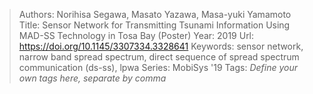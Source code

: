 > Authors: Norihisa Segawa, Masato Yazawa, Masa-yuki Yamamoto
> Title: Sensor Network for Transmitting Tsunami Information Using MAD-SS Technology in Tosa Bay (Poster)
> Year: 2019
> Url: https://doi.org/10.1145/3307334.3328641
> Keywords: sensor network, narrow band spread spectrum, direct sequence of spread spectrum communication (ds-ss), lpwa
> Series: MobiSys '19
> Tags: *Define your own tags here, separate by comma*